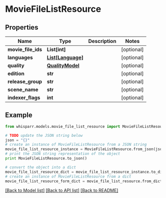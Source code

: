 # MovieFileListResource


## Properties
Name | Type | Description | Notes
------------ | ------------- | ------------- | -------------
**movie_file_ids** | **List[int]** |  | [optional] 
**languages** | [**List[Language]**](Language.md) |  | [optional] 
**quality** | [**QualityModel**](QualityModel.md) |  | [optional] 
**edition** | **str** |  | [optional] 
**release_group** | **str** |  | [optional] 
**scene_name** | **str** |  | [optional] 
**indexer_flags** | **int** |  | [optional] 

## Example

```python
from whisparr.models.movie_file_list_resource import MovieFileListResource

# TODO update the JSON string below
json = "{}"
# create an instance of MovieFileListResource from a JSON string
movie_file_list_resource_instance = MovieFileListResource.from_json(json)
# print the JSON string representation of the object
print MovieFileListResource.to_json()

# convert the object into a dict
movie_file_list_resource_dict = movie_file_list_resource_instance.to_dict()
# create an instance of MovieFileListResource from a dict
movie_file_list_resource_form_dict = movie_file_list_resource.from_dict(movie_file_list_resource_dict)
```
[[Back to Model list]](../README.md#documentation-for-models) [[Back to API list]](../README.md#documentation-for-api-endpoints) [[Back to README]](../README.md)


